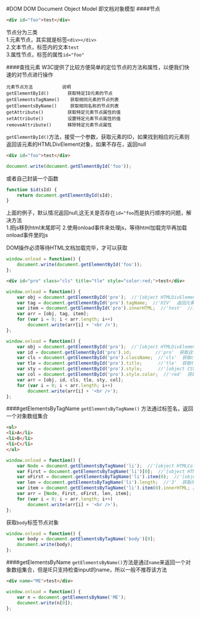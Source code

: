 #DOM
DOM Document Object Model 即文档对象模型
####节点
```html
<div id="foo">test</div>
```
节点分为三类                 
1.元素节点，其实就是标签`<div></div>`               
2.文本节点，标签内的文本`test`               
3.属性节点，标签的属性`id="foo"`               

####查找元素
W3C提供了比较方便简单的定位节点的方法和属性，以便我们快速的对节点进行操作
```text
元素节点方法           说明
getElementById()       获取特定ID元素的节点
getElementsTagName()    获取相同元素的节点列表
getElementsByName()     获取相同名称的节点列表
getAttribute()         获取特定元素节点属性的值
setAttribute()         设置特定元素节点属性的值
removeAttribute()      移除特定元素节点属性
```
`getElementById()`方法，接受一个参数，获取元素的ID，如果找到相应的元素则返回该元素的HTMLDivElement对象，如果不存在，返回null
```html
<div id="foo">test</div>
```
```js
document.write(document.getElementById('foo'));
```
或者自己封装一个函数
```js
function $id(sId) {
	return document.getElementById(sId);
}
```
上面的例子，默认情况返回null,这无关是否存在`id="foo`而是执行顺序的问题，解决方法   
1.把js移到html末尾即可
2.使用onload事件来处理js，等待html加载完毕再加载onload事件里的js  

DOM操作必须等待HTML文档加载完毕，才可以获取
```js
window.onload = function() {
	document.write(document.getElementById('foo'));
};
```
```html
<div id="pro" class="cls" title="tle" style="color:red;">test</div>
```
```js
window.onload = function() {
	var obj = document.getElementById('pro');  //'[object HTMLDivElement]'
	var tag = document.getElementById('pro').tagName;  //'DIV'  返回元素节点标签
	var item = document.getElementById('pro').innerHTML;  //'test'  //返回元素节点内容
	var arr = [obj, tag, item];
	for (var i = 0; i < arr.length; i++)
		document.write(arr[i] + '<br />');
};
```
```js
window.onload = function() {
	var obj = document.getElementById('pro');  //'[object HTMLDivElement]'
	var id = document.getElementById('pro').id;         //'pro'  获取这个元素节点的id属性的值
	var cls = document.getElementById('pro').className;  //'cls'  获取class属性的值
	var tle = document.getElementById('pro').title;      //'tle'  获取title属性的值
	var sty = document.getElementById('pro').style;      //'[object CSSStyleDeclaration]'  获取style属性对象
	var col = document.getElementById('pro').style.color;  //'red'  获取style属性对象中的color属性的值
	var arr = [obj, id, cls, tle, sty, col];
	for (var i = 0; i < arr.length; i++)
		document.write(arr[i] + '<br />');
};
```
####getElementsByTagName
`getElementsByTagName()` 方法通过标签名，返回一个对象数组集合
```html
<ul>
<li>A</li>
<li>B</li>
<li>C</li>
</ul>
```
```js
window.onload = function() {
	var Node = document.getElementsByTagName('li');  //'[object HTMLCollection]'  获取li标签的所有元素
	var First = document.getElementsByTagName('li')[0];  //'[object HTMLLIElement]'  获取第一个li元素
	var oFirst = document.getElementsByTagName('li').item(0);  //'[object HTMLLIElement]'  同上
	var len = document.getElementsByTagName('li').length;  //'3'  获取所有li元素的数量
	var item = document.getElementsByTagName('li').item(0).innerHTML; //'A'  获取第一个li元素的值
	var arr = [Node, First, oFirst, len, item];
	for (var i = 0; i < arr.length; i++)
		document.write(arr[i] + '<br />');
};
```
获取`body`标签节点对象
```js
window.onload = function() {
	var body = document.getElementsByTagName('body')[0];
	document.write(body);
};
```
####getElementsByName
`getElementsByName()`方法是通过`name`来返回一个对象数组集合，但是IE只支持检查input的name，所以一般不推荐该方法
```html
<div name="ME">test</div>
```
```js
window.onload = function() {
	var n = document.getElementsByName('ME');
	document.write(n[0]);
};
```






